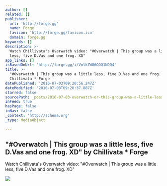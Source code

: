 ```yaml
---
author: []
related: []
publisher:
  url: 'http://forge.gg'
  name: Forge
  favicon: 'http://forge.gg/favicon.ico'
  domain: forge.gg
keywords: []
description: >-
  Watch Chillivata's Overwatch video: "#Overwatch | This group was a little
  less, five D.Vas and one frog. XD"
app_links: []
isBasedOnUrl: 'http://forge.gg/i/VmlkZW86ODQ1NDQ4'
title: >-
  "#Overwatch | This group was a little less, five D.Vas and one frog. XD" by
  Chillivata * Forge
datePublished: '2016-07-03T09:20:56.247Z'
dateModified: '2016-07-03T09:20:37.887Z'
starred: false
sourcePath: _posts/2016-07-03-overwatch-or-this-group-was-a-little-less-five-dvas-and-o.md
inFeed: true
hasPage: false
inNav: false
_context: 'http://schema.org'
_type: MediaObject

---
```

<article style=""><h1>"#Overwatch | This group was a little less, five D.Vas and one frog. XD" by Chillivata * Forge</h1><p>Watch Chillivata's Overwatch video: "#Overwatch | This group was a little less, five D.Vas and one frog. XD"</p><img src="https://s3-us-west-1.amazonaws.com/us-west.s3.forge.gg/thumbnails/9cfad07b-aa8d-4f3b-9e01-f016d497bc45.jpg" /></article>